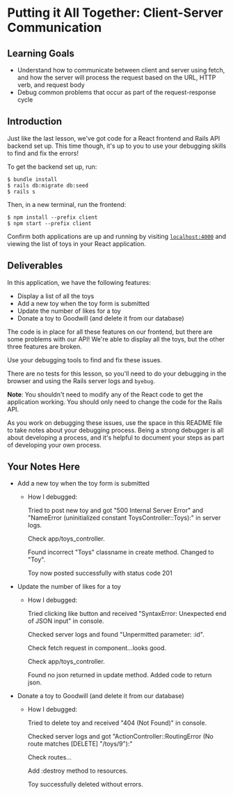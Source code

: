 # Putting it All Together: Client-Server Communication

## Learning Goals

- Understand how to communicate between client and server using fetch, and how
  the server will process the request based on the URL, HTTP verb, and request
  body
- Debug common problems that occur as part of the request-response cycle

## Introduction

Just like the last lesson, we've got code for a React frontend and Rails API
backend set up. This time though, it's up to you to use your debugging skills to
find and fix the errors!

To get the backend set up, run:

```console
$ bundle install
$ rails db:migrate db:seed
$ rails s
```

Then, in a new terminal, run the frontend:

```console
$ npm install --prefix client
$ npm start --prefix client
```

Confirm both applications are up and running by visiting
[`localhost:4000`](http://localhost:4000) and viewing the list of toys in your
React application.

## Deliverables

In this application, we have the following features:

- Display a list of all the toys
- Add a new toy when the toy form is submitted
- Update the number of likes for a toy
- Donate a toy to Goodwill (and delete it from our database)

The code is in place for all these features on our frontend, but there are some
problems with our API! We're able to display all the toys, but the other three
features are broken.

Use your debugging tools to find and fix these issues.

There are no tests for this lesson, so you'll need to do your debugging in the
browser and using the Rails server logs and `byebug`.

**Note**: You shouldn't need to modify any of the React code to get the
application working. You should only need to change the code for the Rails API.

As you work on debugging these issues, use the space in this README file to take
notes about your debugging process. Being a strong debugger is all about
developing a process, and it's helpful to document your steps as part of
developing your own process.

## Your Notes Here

- Add a new toy when the toy form is submitted

  - How I debugged:

    Tried to post new toy and got "500 Internal Server Error" and "NameError (uninitialized constant ToysController::Toys):" in server logs.

    Check app/toys_controller.

    Found incorrect "Toys" classname in create method. Changed to "Toy".

    Toy now posted successfully with status code 201

- Update the number of likes for a toy

  - How I debugged:

    Tried clicking like button and received "SyntaxError: Unexpected end of JSON input" in console.

    Checked server logs and found "Unpermitted parameter: :id".

    Check fetch request in component...looks good.

    Check app/toys_controller.

    Found no json returned in update method. Added code to return json.

- Donate a toy to Goodwill (and delete it from our database)

  - How I debugged:

    Tried to delete toy and received "404 (Not Found)" in console.

    Checked server logs and got "ActionController::RoutingError (No route matches [DELETE] "/toys/9"):"

    Check routes...

    Add :destroy method to resources.

    Toy successfully deleted without errors.
